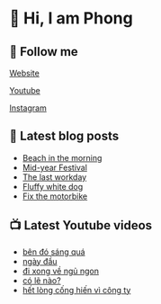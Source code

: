 # 👋 Hi, I am Phong

## 🔗 Follow me

[Website](https://phongever.xyz "Website")

[Youtube](https://www.youtube.com/@phongever "Youtube")

[Instagram](https://www.instagram.com/phongever "Instagram")

## 📝 Latest blog posts

<!-- BLOG-POST-LIST:START -->
- [Beach in the morning](https://phongever.xyz/blog/beach-in-the-morning/)
- [Mid-year Festival](https://phongever.xyz/blog/mid-year-festival/)
- [The last workday](https://phongever.xyz/blog/the-last-workday/)
- [Fluffy white dog](https://phongever.xyz/blog/fluffy-white-dog-1/)
- [Fix the motorbike](https://phongever.xyz/blog/fix-the-motorbike/)
<!-- BLOG-POST-LIST:END -->

## 📺 Latest Youtube videos

<!-- YOUTUBE-VIDEO-LIST:START -->
- [bên đó sáng quá](https://www.youtube.com/watch?v=vvEMJ2hk40Q)
- [ngày đầu](https://www.youtube.com/watch?v=JWOZsYRWsmU)
- [đi xong về ngủ ngon](https://www.youtube.com/watch?v=vQnkspaYa8E)
- [có lẽ nào?](https://www.youtube.com/watch?v=jE_QkOX5BOI)
- [hết lòng cống hiến vì công ty](https://www.youtube.com/watch?v=hOMNSOf8gaw)
<!-- YOUTUBE-VIDEO-LIST:END -->
